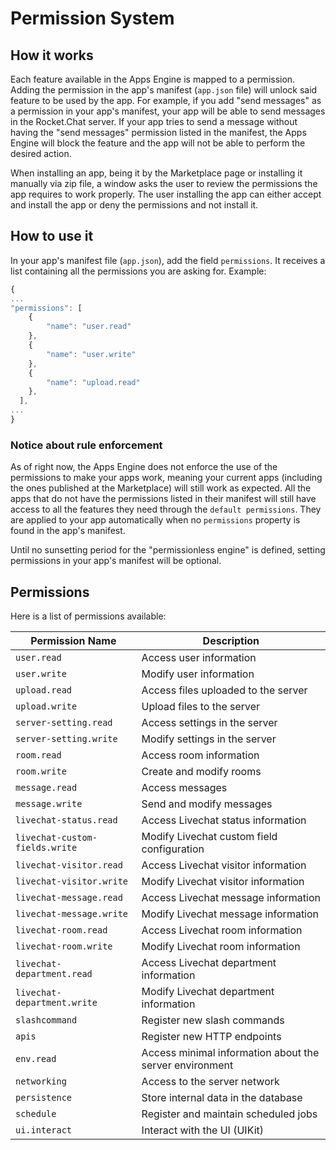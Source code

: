 # Permission System

## How it works

Each feature available in the Apps Engine is mapped to a permission. Adding the permission in the app's manifest (`app.json` file) will unlock said feature to be used by the app. For example, if you add "send messages" as a permission in your app's manifest, your app will be able to send messages in the Rocket.Chat server. If your app tries to send a message without having the "send messages" permission listed in the manifest, the Apps Engine will block the feature and the app will not be able to perform the desired action.

When installing an app, being it by the Marketplace page or installing it manually via zip file, a window asks the user to review the permissions the app requires to work properly. The user installing the app can either accept and install the app or deny the permissions and not install it.

## How to use it

In your app's manifest file (`app.json`), add the field `permissions`. It receives a list containing all the permissions you are asking for. Example:

```javascript
{
...
"permissions": [
    {
        "name": "user.read"
    },
    {
        "name": "user.write"
    },
    {
        "name": "upload.read"
    },
  ],
...
}
```

### Notice about rule enforcement

As of right now, the Apps Engine does not enforce the use of the permissions to make your apps work, meaning your current apps (including the ones published at the Marketplace) will still work as expected. All the apps that do not have the permissions listed in their manifest will still have access to all the features they need through the `default permissions`. They are applied to your app automatically when no `permissions` property is found in the app's manifest.

Until no sunsetting period for the "permissionless engine" is defined, setting permissions in your app's manifest will be optional.

## Permissions

Here is a list of permissions available:

| Permission Name                | Description                                             |
| ------------------------------ | ------------------------------------------------------- |
| `user.read`                    | Access user information                                 |
| `user.write`                   | Modify user information                                 |
| `upload.read`                  | Access files uploaded to the server                     |
| `upload.write`                 | Upload files to the server                              |
| `server-setting.read`          | Access settings in the server                           |
| `server-setting.write`         | Modify settings in the server                           |
| `room.read`                    | Access room information                                 |
| `room.write`                   | Create and modify rooms                                 |
| `message.read`                 | Access messages                                         |
| `message.write`                | Send and modify messages                                |
| `livechat-status.read`         | Access Livechat status information                      |
| `livechat-custom-fields.write` | Modify Livechat custom field configuration              |
| `livechat-visitor.read`        | Access Livechat visitor information                     |
| `livechat-visitor.write`       | Modify Livechat visitor information                     |
| `livechat-message.read`        | Access Livechat message information                     |
| `livechat-message.write`       | Modify Livechat message information                     |
| `livechat-room.read`           | Access Livechat room information                        |
| `livechat-room.write`          | Modify Livechat room information                        |
| `livechat-department.read`     | Access Livechat department information                  |
| `livechat-department.write`    | Modify Livechat department information                  |
| `slashcommand`                 | Register new slash commands                             |
| `apis`                         | Register new HTTP endpoints                             |
| `env.read`                     | Access minimal information about the server environment |
| `networking`                   | Access to the server network                            |
| `persistence`                  | Store internal data in the database                     |
| `schedule`                     | Register and maintain scheduled jobs                    |
| `ui.interact`                  | Interact with the UI (UIKit)                            |

